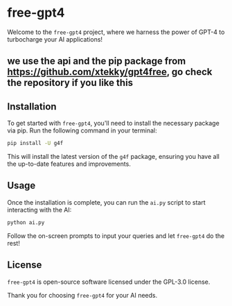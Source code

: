 # free-gpt4

Welcome to the `free-gpt4` project, where we harness the power of GPT-4 to turbocharge your AI applications!
## we use the api and the pip package from https://github.com/xtekky/gpt4free, go check the repository if you like this


## Installation

To get started with `free-gpt4`, you'll need to install the necessary package via pip. Run the following command in your terminal:

```bash
pip install -U g4f
```

This will install the latest version of the `g4f` package, ensuring you have all the up-to-date features and improvements.

## Usage

Once the installation is complete, you can run the `ai.py` script to start interacting with the AI:

```bash
python ai.py
```

Follow the on-screen prompts to input your queries and let `free-gpt4` do the rest!

## License

`free-gpt4` is open-source software licensed under the GPL-3.0 license.

Thank you for choosing `free-gpt4` for your AI needs.
